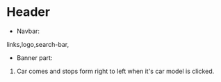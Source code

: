 # Header
- Navbar: 

links,logo,search-bar,
- Banner part:
1. Car comes and stops form right to left when it's car model is clicked.
